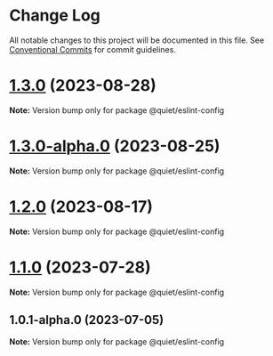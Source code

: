 # Change Log

All notable changes to this project will be documented in this file.
See [Conventional Commits](https://conventionalcommits.org) for commit guidelines.

# [1.3.0](/compare/@quiet/eslint-config@1.3.0-alpha.0...@quiet/eslint-config@1.3.0) (2023-08-28)

**Note:** Version bump only for package @quiet/eslint-config





# [1.3.0-alpha.0](https://github.com/TryQuiet/quiet/compare/@quiet/eslint-config@1.2.0...@quiet/eslint-config@1.3.0-alpha.0) (2023-08-25)

**Note:** Version bump only for package @quiet/eslint-config





# [1.2.0](https://github.com/TryQuiet/quiet/compare/@quiet/eslint-config@1.1.0...@quiet/eslint-config@1.2.0) (2023-08-17)

**Note:** Version bump only for package @quiet/eslint-config





# [1.1.0](https://github.com/ZbayApp/monorepo/compare/@quiet/eslint-config@1.0.1-alpha.0...@quiet/eslint-config@1.1.0) (2023-07-28)

**Note:** Version bump only for package @quiet/eslint-config





## 1.0.1-alpha.0 (2023-07-05)

**Note:** Version bump only for package @quiet/eslint-config
